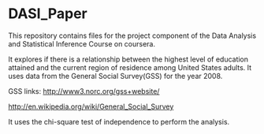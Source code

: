 DASI_Paper
==========
This repository contains files for the project component of the Data Analysis and Statistical Inference Course on coursera.

It explores if there is a relationship between the highest level of education attained and the current region of residence among United States adults. It uses data from the General Social Survey(GSS) for the year 2008.

GSS links: http://www3.norc.org/gss+website/

http://en.wikipedia.org/wiki/General_Social_Survey

It uses the chi-square test of independence to perform the analysis.

